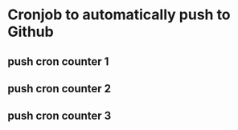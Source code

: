 # Cronjob to automatically push to Github
## push cron counter 1
## push cron counter 2
## push cron counter 3
